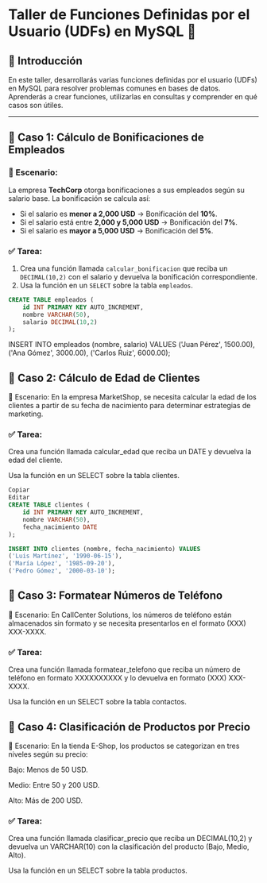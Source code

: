 # Taller de Funciones Definidas por el Usuario (UDFs) en MySQL 🚀

## 📌 Introducción

En este taller, desarrollarás varias funciones definidas por el usuario (UDFs) en MySQL para resolver problemas comunes en bases de datos. Aprenderás a crear funciones, utilizarlas en consultas y comprender en qué casos son útiles.

---

## 🔹 Caso 1: Cálculo de Bonificaciones de Empleados

### 🧩 Escenario:
La empresa **TechCorp** otorga bonificaciones a sus empleados según su salario base. La bonificación se calcula así:

- Si el salario es **menor a 2,000 USD** → Bonificación del **10%**.  
- Si el salario está entre **2,000 y 5,000 USD** → Bonificación del **7%**.  
- Si el salario es **mayor a 5,000 USD** → Bonificación del **5%**.

### ✅ Tarea:
1. Crea una función llamada `calcular_bonificacion` que reciba un `DECIMAL(10,2)` con el salario y devuelva la bonificación correspondiente.  
2. Usa la función en un `SELECT` sobre la tabla `empleados`.

```sql
CREATE TABLE empleados (
    id INT PRIMARY KEY AUTO_INCREMENT,
    nombre VARCHAR(50),
    salario DECIMAL(10,2)
);
```
INSERT INTO empleados (nombre, salario) VALUES
('Juan Pérez', 1500.00),
('Ana Gómez', 3000.00),
('Carlos Ruiz', 6000.00);
## 🔹 Caso 2: Cálculo de Edad de Clientes
🧩 Escenario:
En la empresa MarketShop, se necesita calcular la edad de los clientes a partir de su fecha de nacimiento para determinar estrategias de marketing.

### ✅ Tarea:
Crea una función llamada calcular_edad que reciba un DATE y devuelva la edad del cliente.

Usa la función en un SELECT sobre la tabla clientes.

```sql
Copiar
Editar
CREATE TABLE clientes (
    id INT PRIMARY KEY AUTO_INCREMENT,
    nombre VARCHAR(50),
    fecha_nacimiento DATE
);

INSERT INTO clientes (nombre, fecha_nacimiento) VALUES
('Luis Martínez', '1990-06-15'),
('María López', '1985-09-20'),
('Pedro Gómez', '2000-03-10');
```
## 🔹 Caso 3: Formatear Números de Teléfono
🧩 Escenario:
En CallCenter Solutions, los números de teléfono están almacenados sin formato y se necesita presentarlos en el formato (XXX) XXX-XXXX.

### ✅ Tarea:
Crea una función llamada formatear_telefono que reciba un número de teléfono en formato XXXXXXXXXX y lo devuelva en formato (XXX) XXX-XXXX.

Usa la función en un SELECT sobre la tabla contactos.

## 🔹 Caso 4: Clasificación de Productos por Precio
🧩 Escenario:
En la tienda E-Shop, los productos se categorizan en tres niveles según su precio:

Bajo: Menos de 50 USD.

Medio: Entre 50 y 200 USD.

Alto: Más de 200 USD.

### ✅ Tarea:
Crea una función llamada clasificar_precio que reciba un DECIMAL(10,2) y devuelva un VARCHAR(10) con la clasificación del producto (Bajo, Medio, Alto).

Usa la función en un SELECT sobre la tabla productos.